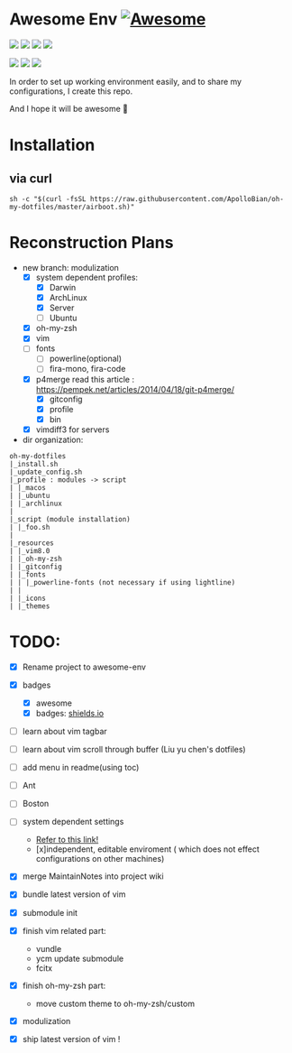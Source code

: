 # Awesome Env [![Awesome](https://awesome.re/badge.svg)](https://awesome.re)
![](https://img.shields.io/badge/version-stable-brightgreen.svg?style=flat-square)
![](https://img.shields.io/badge/language-bash-green.svg?style=flat-square)
![](https://img.shields.io/badge/language-python-green.svg?style=flat-square)
![](https://img.shields.io/badge/platform-ArchLinux%20|%20macOS%20|%20Ubuntu-lightgrey.svg?style=flat-square)

![](https://img.shields.io/badge/license-GPL_License-blue.svg?style=flat-square)
![](https://img.shields.io/github/last-commit/ApolloBian/Awesome-Env.svg?style=flat-square)
![](https://img.shields.io/github/commit-activity/y/ApolloBian/Awesome-Env.svg?style=flat-square)

In order to set up working environment easily, and to share my configurations, I create this repo.

And I hope it will be awesome :penguin:

# Installation
## via curl

```shell
sh -c "$(curl -fsSL https://raw.githubusercontent.com/ApolloBian/oh-my-dotfiles/master/airboot.sh)"
```

# Reconstruction Plans
 - new branch: modulization
    - [x] system dependent profiles:
        - [x] Darwin 
        - [x] ArchLinux
        - [x] Server
        - [ ] Ubuntu
    - [x] oh-my-zsh
    - [x] vim
    - [ ] fonts
        - [ ] powerline(optional)
        - [ ] fira-mono, fira-code
    - [x] p4merge read this article : https://pempek.net/articles/2014/04/18/git-p4merge/
        - [x] gitconfig
        - [x] profile
        - [x] bin
    - [x] vimdiff3 for servers

 - dir organization:
```
oh-my-dotfiles
|_install.sh
|_update_config.sh
|_profile : modules -> script
| |_macos
| |_ubuntu
| |_archlinux
|
|_script (module installation)
| |_foo.sh
|
|_resources
| |_vim8.0
| |_oh-my-zsh
| |_gitconfig    
| |_fonts
| | |_powerline-fonts (not necessary if using lightline)
| | 
| |_icons
| |_themes
```


# TODO:
 - [x] Rename project to awesome-env
 - [x] badges
    - [x] awesome
    - [x] badges: [shields.io](https://img.shields.io/)
 - [ ] learn about vim tagbar
 - [ ] learn about vim scroll through buffer (Liu yu chen's dotfiles)
 - [ ] add menu in readme(using toc)
 - [ ] Ant
 - [ ] Boston
 - [ ] system dependent settings
    - [Refer to this link!](https://github.com/Leoyzen/dotfiles)
    - [x]independent, editable enviroment ( which does not effect configurations on other machines)
 - [x] merge MaintainNotes into project wiki
 - [x] bundle latest version of vim
 - [x] submodule init
 - [x] finish vim related part:
    - vundle
    - ycm update submodule
    - fcitx
 - [x] finish oh-my-zsh part:
    - move custom theme to oh-my-zsh/custom
 - [x] modulization
 - [x] ship latest version of vim !

